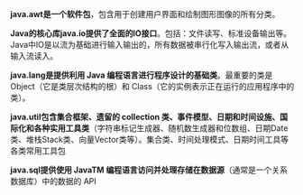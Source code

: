 **java.awt是一个软件包**，包含用于创建用户界面和绘制图形图像的所有分类。

 

**Java的核心库java.io提供了全面的IO接口**。包括：文件读写、标准设备输出等。Java中IO是以流为基础进行输入输出的，所有数据被串行化写入输出流，或者从输入流读入。

 

**java.lang是提供利用 Java 编程语言进行程序设计的基础类**。最重要的类是Object（它是类层次结构的根）和 Class（它的实例表示正在运行的应用程序中的类）。

 

  **java.util包含集合框架、遗留的 collection 类、事件模型、日期和时间设施、国际化和各种实用工具类**（字符串标记生成器、随机数生成器和位数组、日期Date类、堆栈Stack类、向量Vector类等）。集合类、时间处理模式、日期时间工具等各类常用工具包

 

 **java.sql提供使用 JavaTM 编程语言访问并处理存储在数据源**（通常是一个关系数据库）中的数据的 API

